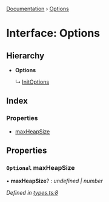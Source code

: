 [Documentation](../README.md) › [Options](options.md)

# Interface: Options

## Hierarchy

* **Options**

  ↳ [InitOptions](initoptions.md)

## Index

### Properties

* [maxHeapSize](options.md#optional-maxheapsize)

## Properties

### `Optional` maxHeapSize

• **maxHeapSize**? : *undefined | number*

*Defined in [types.ts:8](https://github.com/badbatch/cachemap/blob/78d1a97/packages/map/src/types.ts#L8)*

